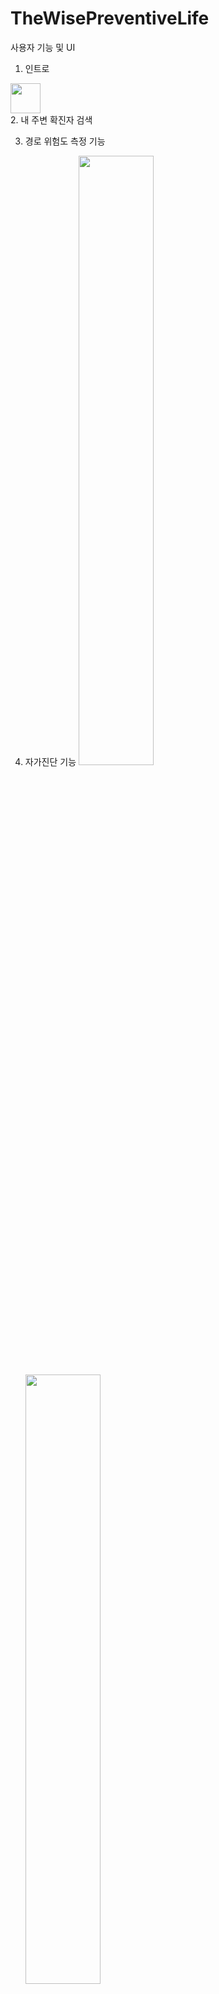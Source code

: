 # TheWisePreventiveLife

사용자 기능 및 UI 

1. 인트로
<div>
<img src="https://user-images.githubusercontent.com/57628980/101013911-5d3d2c00-35a8-11eb-9adc-890f5e049dd8.png
" width="48">
</div>
2. 내 주변 확진자 검색

3. 경로 위험도 측정 기능

4. 자가진단 기능
<img src="https://user-images.githubusercontent.com/57628980/101014689-9a55ee00-35a9-11eb-87ad-8b470e218445.png
" width="50%">
<img src="https://user-images.githubusercontent.com/57628980/101014693-9c1fb180-35a9-11eb-94f9-8368765ab2ec.png
" width="50%">

5. 내 주변 제일 가까운 5개의 선별진료소 제공
6. 전국별 지역별 통계 기능 제공
<div>
<img src="https://user-images.githubusercontent.com/57628980/101014792-c4a7ab80-35a9-11eb-81e2-1369e2034487.png
" width="48">
</div>

관리자 기능
통계와 별개로 확진자 동선은 api로 직접 제공 되지 않음 
따라서 관리자가 직접 관리해야하는 부분
확진자 관리에 편의를 주기 위하여 기능을 추가
1. 확진자 추가 및 확진자 동선 관리

사용 api
1. 건강보험심사평가원_코로나19병원정보(국민안심병원 외)서비스: https://www.data.go.kr/tcs/dss/selectApiDataDetailView.do?publicDataPk=15043078

2. 보건복지부_코로나19 시·도발생_현황: https://www.data.go.kr/tcs/dss/selectApiDataDetailView.do?publicDataPk=15043378

3. 보건복지부_코로나19 감염_현황: https://www.data.go.kr/tcs/dss/selectApiDataDetailView.do?publicDataPk=15043376

4. 대중 교통 길찾기 API: https://lab.odsay.com/

5. 장소 검색 api: https://www.vworld.kr/dev/v4dv_search2_s001.do

6. 구글 map api:https://cloud.google.com/maps-platform/?hl=ko&utm_source=google&utm_medium=cpc&utm_campaign=FY18-Q2-global-demandgen-paidsearchonnetworkhouseads-cs-maps_contactsal_saf&utm_content=text-ad-none-none-DEV_c-CRE_467208338789-ADGP_Hybrid%20%7C%20AW%20SEM%20%7C%20BKWS%20~%20Brand%20%7C%20EXA%20%7C%20Google%20Maps%20API-KWID_43700057416637750-kwd-356751068841-userloc_1009877&utm_term=KW_%EA%B5%AC%EA%B8%80%20%EC%A7%80%EB%8F%84%20api-ST_%EA%B5%AC%EA%B8%80%20%EC%A7%80%EB%8F%84%20API&gclid=Cj0KCQiAtqL-BRC0ARIsAF4K3WFCuXCiZIXMdVYfFXDATz7p0KLv-is3yL0GIPmEuXSCKDJBGliA92gaAir8EALw_wcB


